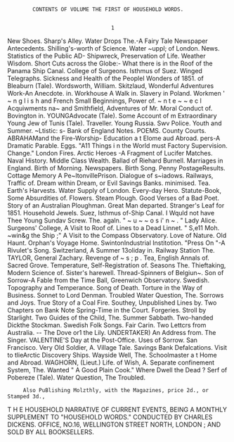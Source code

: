            CONTENTS OF VOLUME THE FIRST OF HOUSEHOLD WORDS.


                                     1
New Shoes.                             Sharp's Alley.                          Water Drops The.-A Fairy Tale
Newspaper Antecedents.                 Shilling's-worth of Science.            Water ~uppl; of London.
News. Statistics of the Public AD-     Shipwreck, Preservation of Life.        Weather Wisdom.
                                       Short Cuts across the Globe:-           What there is in the Roof of the
                                         Panama Ship Canal.                      College of Surgeons.
                                         Isthmus of Suez.                      Winged Telegraphs.
                                       Sickness and Health of the PeopleI      Wonders of 1851.
                                         of Bleaburn (Tale).                   Wordsworth, William.
                                       Skitzlaud, Wonderful Adventures         Work-An Anecdote.
                                         in.                                   Workhouse A Walk in.
                                       Slavery in Poland.                      Workmen ' ~ n g l i s h and French
                                       Small Beginnings, Power of.              ~ n t e ~ ~ e c l Acquiwments
                                                                                                  na~         and
                                       Smithfield, Adventures of Mr.            Moral Conduct of.
                                         Bovington in.                         YOUNGAdvocate (Tale).
                                      Some Account of m Extraordinary          Young Jew of Tunis (Tale).
                                         Traveller.                            Young Russia.
                                      Swv Police.                              Youth and Summer.
                                      ~Ltistic:   s-
                                         Bank of England Notes.                              POEMS.
                                         County Courts.                        ABRAHAMand the Fire-Worship-
                                         Education a t EIome aud Abroad.         pers-A Dramatic Parable.
                                         Eggs.                                 "A11 Things i n the World must
                                        Factory Supervision.                     Change."
                                        London Fires.                          Arctic Heroes -A Fragment of
                                        Lucifer Matches.                         Naval History.
                                        Middle Class Wealth.                   Ballad of Riehard Burnell.
                                        Marriages in England.                  Birth of Morning.
                                        Newspapers.                            Birth Song.
                                        Penny PostageResults.                  Cottage Memory A
                                        Pe~ltonvillePrison.                    Dialogue of s~iadows.
                                        Railways, Traffic of.                  Dream within Dream, or Evil
                                        Savings Banks.                           minimised.
                                        Tea.                                   Earth's Harvests.
                                        Water Supply of London.                Every-day Hero.
                                      Statute-Book, Some Absurdities of.       Flowers.
                                      Steam Plough.                            Good Verses of a Bad Poet.
                                      Story of an Australian Ploughman.        Great Man departed.
                                      Stranger's Leaf for 1851.                Household Jewels.
                                      Suez, Isthmus of-Ship Canal.             I Wquld not have Thee Young
                                      Sundav Screw. The.                          agaln.
                                      " ~ u ~ ~ o s i' n ~ . "                 Lady Alice.
                                      Surgeons' College, A Visit to Roof of.   Lines to a Dead Linnet.
                                         "
                                      S,e11 Moh.
                                        ~win&g the Ship ;" A Visit to
                                        the Compass Observatory.
                                                                               Love of Nature.
                                                                               Old Haunt.
                                                                               Orphan's Voyage Home.
                                      SwintonIndustrial Institotion.           "Press On "-A Rivulet's Song.
                                      Switzerland, A Summer 13oliday in.       Railway Station The.
                                      TAYLOR,   General Zachary.               Revenge of ~ s ; p .
                                      Tea, English Annals of.                  Sacred Grove.
                                      Temperature, Self-Registration of.       Seasons The.
                                      Thieftaking, Modern Science of.          Sister's harewell.
                                      Thread-Spinners of Belgiun~.             Son of Sorrow-A Fable from the
                                      Time Ball, Greenwich Observatory.          Swedish.
                                      Topography and Temperance.               Song of Death.
                                      Torture in the Way of Business.          Sonnet to Lord Denman.
                                      Troubled Water Question, The.            Sorrows and Joys.
                                      True Story of a Coal Fire.               Southey, Unpublished Lines by.
                                      Two Chapters on Bank Note                Spring-Time in the Court.
                                        Forgeries.                             Stroll by Starlight.
                                      Two Guides of the Child, The.            Summer Sabbath.
                                      Two-handed Dickthe Stockman.             Swedish Folk Songs. Fair Carin.
                                      Two Lettcrs from Australia.              --         The Dove or1 the Lily.
                                      UNDERTAKER)     An Address from.         The Singer.
                                      VALENTINE'S    Day at the Post-Office.   Uses of Sorrow.
San Francisco.                        Very Old Soldier, A.                     Village Tale.
Savings Bank Defalcations.            Visit to tlieArctic Discovery Ships.     Wayside Well, The.
Schoolmaster a t Home and Abroad.     WAGHORN,     (Lieut.) Life. of           Wish, A.
Separate confinement System, The.     Wanted " A Good Plain Cook."             Where Dwell the Dead ?
Serf of Pobereze (Tale).              Water Question, The Troubled.


         Also PuBlishing Molzthly, with the Magazines, price 2d., or Stamped 3d.,

 T H E HOUSEHOLD NARRATIVE OF
        CURRENT EVENTS,
                                                    BEING
         A MONTHLY SUPPLEMENT TO "HOUSEHOLD WORDS."
                    CONDUCTED BY CHARLES DICKENS.
       OFFICE,       NO.16, WELLINGTON STREET                              NORTH,        LONDON ;
                                    AND SOLD BY ALL BOOKSELLERS.
